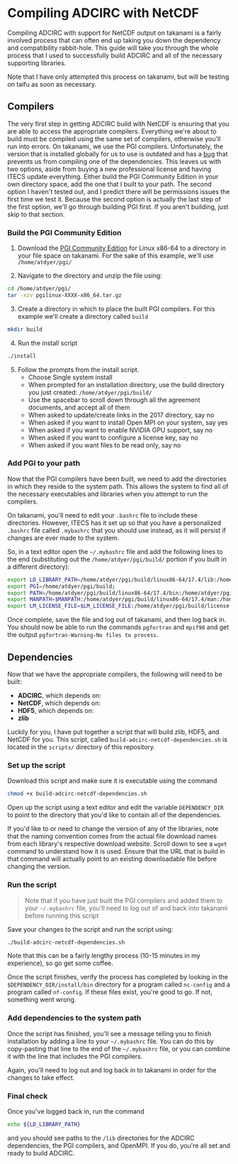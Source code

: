 # Compiling ADCIRC with NetCDF

Compiling ADCIRC with support for NetCDF output on takanami is a fairly involved process that can often end up taking you down the dependency and compatibility rabbit-hole. This guide will take you through the whole process that I used to successfully build ADCIRC and all of the necessary supporting libraries.

Note that I have only attempted this process on takanami, but will be testing on taifu as soon as necessary.

## Compilers

The very first step in getting ADCIRC build with NetCDF is ensuring that you are able to access the appropriate compilers. Everything we're about to build must be compiled using the same set of compilers, otherwise you'll run into errors. On takanami, we use the PGI compilers. Unfortunately, the version that is installed globally for us to use is outdated and has a [bug](http://www.pgroup.com/userforum/viewtopic.php?t=3278&start=0&postdays=0&postorder=asc&highlight=&sid=ddadfd9e77e22b689480864e1987ca84) that prevents us from compiling one of the dependencies. This leaves us with two options, aside from buying a new professional license and having ITECS update everything. Either build the PGI Community Edition in your own directory space, add the one that I built to your path. The second option I haven't tested out, and I predict there will be permissions issues the first time we test it. Because the second option is actually the last step of the first option, we'll go through building PGI first. If you aren't building, just skip to that section.

### Build the PGI Community Edition

1. Download the [PGI Community Edition](http://www.pgroup.com/products/community.htm) for Linux x86-64 to a directory in your file space on takanami. For the sake of this example, we'll use ```/home/atdyer/pgi/```

2. Navigate to the directory and unzip the file using:
```bash
cd /home/atdyer/pgi/
tar -xzv pgilinux-XXXX-x86_64.tar.gz
```

3. Create a directory in which to place the built PGI compilers. For this example we'll create a directory called ```build```
```bash
mkdir build
```

4. Run the install script
```bash
./install
```

5. Follow the prompts from the install script.
    * Choose Single system install
    * When prompted for an installation directory, use the build directory you just created: ```/home/atdyer/pgi/build/```
    * Use the spacebar to scroll down through all the agreement documents, and accept all of them
    * When asked to update/create links in the 2017 directory, say no
    * When asked if you want to install Open MPI on your system, say yes
    * When asked if you want to enable NVIDIA GPU support, say no
    * When asked if you want to configure a license key, say no
    * When asked if you want files to be read only, say no
    
### Add PGI to your path

Now that the PGI compilers have been built, we need to add the directories in which they reside to the system path. This allows the system to find all of the necessary executables and libraries when you attempt to run the compilers.

On takanami, you'll need to edit your ```.bashrc``` file to include these directories. However, ITECS has it set up so that you have a personalized ```.bashrc``` file called ```.mybashrc``` that you should use instead, as it will persist if changes are ever made to the system.

So, in a text editor open the ```~/.mybashrc``` file and add the following lines to the end (substituting out the ```/home/atdyer/pgi/build/``` portion if you built in a different directory):

```bash
export LD_LIBRARY_PATH=/home/atdyer/pgi/build/linux86-64/17.4/lib:/home/atdyer/pgi/build/linux86-64/2017/mpi/openmpi/lib:$LD_LIBRARY_PATH;
export PGI=/home/atdyer/pgi/build;
export PATH=/home/atdyer/pgi/build/linux86-64/17.4/bin:/home/atdyer/pgi/build/linux86-64/17.4/mpi/openmpi/bin:$PATH;
export MANPATH=$MANPATH:/home/atdyer/pgi/build/linux86-64/17.4/man:/home/atdyer/pgi/build/linux86-64/17.4/mpi/openmpi/man;
export LM_LICENSE_FILE=$LM_LICENSE_FILE:/home/atdyer/pgi/build/license.dat
```

Once complete, save the file and log out of takanami, and then log back in. You should now be able to run the commands ```pgfortran``` and ```mpif90``` and get the output ```pgfortran-Warning-No files to process```.

## Dependencies

Now that we have the appropriate compilers, the following will need to be built:
* **ADCIRC**, which depends on:
* **NetCDF**, which depends on:
* **HDF5**, which depends on:
* **zlib**

Luckily for you, I have put together a script that will build zlib, HDF5, and NetCDF for you. This script, called ```build-adcirc-netcdf-dependencies.sh``` is located in the ```scripts/``` directory of this repository.

### Set up the script

Download this script and make sure it is executable using the command

```bash
chmod +x build-adcirc-netcdf-dependencies.sh
```

Open up the script using a text editor and edit the variable ```DEPENDENCY_DIR``` to point to the directory that you'd like to contain all of the dependencies.

If you'd like to or need to change the version of any of the libraries, note that the naming convention comes from the actual file download names from each library's respective download website. Scroll down to see a ```wget``` command to understand how it is used. Ensure that the URL that is build in that command will actually point to an existing downloadable file before changing the version.

### Run the script

> Note that if you have just built the PGI compilers and added them to your ```~/.mybashrc``` file, you'll need to log out of and back into takanami before running this script

Save your changes to the script and run the script using:
```bash
./build-adcirc-netcdf-dependencies.sh
```

Note that this can be a fairly lengthy process (10-15 minutes in my experience), so go get some coffee.

Once the script finishes, verify the process has completed by looking in the ```$DEPENDENCY_DIR/install/bin``` directory for a program called ```nc-config``` and a program called ```nf-config```. If these files exist, you're good to go. If not, something went wrong.

### Add dependencies to the system path

Once the script has finished, you'll see a message telling you to finish installation by adding a line to your ```~/.mybashrc``` file. You can do this by copy-pasting that line to the end of the ```~/.mybashrc``` file, or you can combine it with the line that includes the PGI compilers.

Again, you'll need to log out and log back in to takanami in order for the changes to take effect.

### Final check

Once you've logged back in, run the command
```bash
echo ${LD_LIBRARY_PATH}
```
and you should see paths to the ```/lib``` directories for the ADCIRC dependencies, the PGI compilers, and OpenMPI. If you do, you're all set and ready to build ADCIRC.
